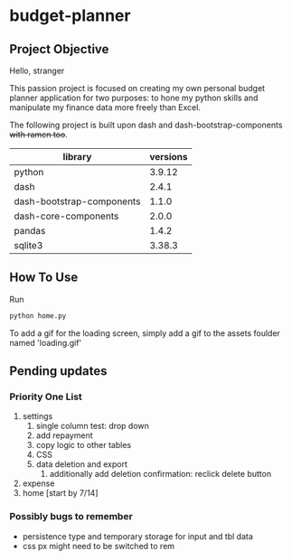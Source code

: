 # budget-planner

## Project Objective

Hello, stranger

This passion project is focused on creating my own personal budget planner application for two purposes: to hone my python skills and manipulate my finance data more freely than Excel.

The following project is built upon dash and dash-bootstrap-components ~~with ramen too~~.

| library                   | versions  |
| ------------------------- |-----------|
| python                    | 3.9.12    |
| dash                      | 2.4.1     |
| dash-bootstrap-components | 1.1.0     |
| dash-core-components      | 2.0.0     |
| pandas                    | 1.4.2     |
| sqlite3                   | 3.38.3    |

## How To Use

Run

```python
python home.py
```

To add a gif for the loading screen, simply add a gif to the assets foulder named 'loading.gif'

## Pending updates

### Priority One List

1. settings
    1. single column test: drop down
    1. add repayment
    1. copy logic to other tables
    1. CSS
    1. data deletion and export
        1. additionally add deletion confirmation: reclick delete button
1. expense
1. home [start by 7/14]

### Possibly bugs to remember

- persistence type and temporary storage for input and tbl data
- css px might need to be switched to rem
